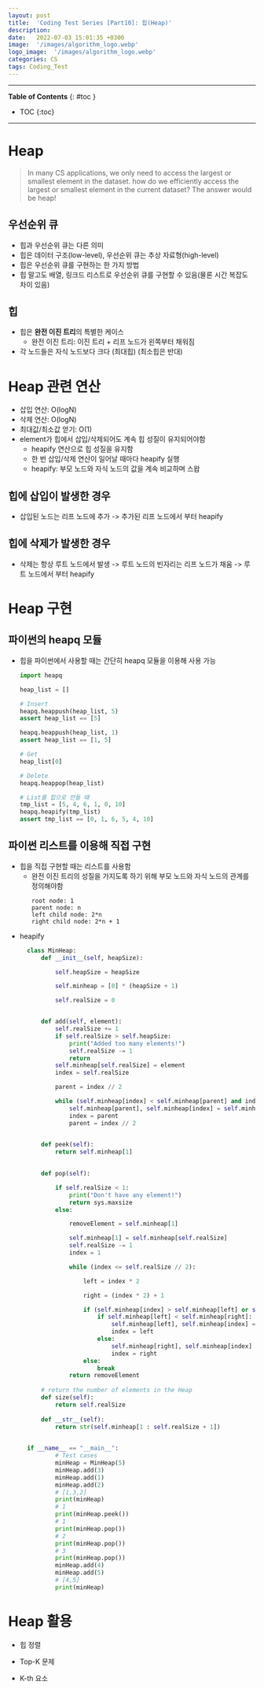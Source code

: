 ```yaml
---
layout: post
title:  'Coding Test Series [Part10]: 힙(Heap)'
description: 
date:   2022-07-03 15:01:35 +0300
image:  '/images/algorithm_logo.webp'
logo_image:  '/images/algorithm_logo.webp'
categories: CS
tags: Coding_Test
---
```

---

**Table of Contents**
{: #toc }
*  TOC
{:toc}

---

# Heap

> In many CS applications, we only need to access the largest or smallest element in the dataset. how do we efficiently access the largest or smallest element in the current dataset? The answer would be heap!

## 우선순위 큐

- 힙과 우선순위 큐는 다른 의미
- 힙은 데이터 구조(low-level), 우선순위 큐는 추상 자료형(high-level)
- 힙은 우선순위 큐를 구현하는 한 가지 방법
- 힙 말고도 배열, 링크드 리스트로 우선순위 큐를 구현할 수 있음(물론 시간 복잡도 차이 있음)

## 힙

- 힙은 **완전 이진 트리**의 특별한 케이스
  - 완전 이진 트리: 이진 트리 + 리프 노드가 왼쪽부터 채워짐
- 각 노드들은 자식 노드보다 크다 (최대힙) (최소힙은 반대)

# Heap 관련 연산

- 삽입 연산: O(logN)
- 삭제 연산: O(logN)
- 최대값/최소값 얻기: O(1)
- element가 힙에서 삽입/삭제되어도 계속 힙 성질이 유지되어야함
    - heapify 연산으로 힙 성질을 유지함
    - 한 번 삽입/삭제 연산이 일어날 때마다 heapify 실행
    - heapify: 부모 노드와 자식 노드의 값을 계속 비교하며 스왑

## 힙에 삽입이 발생한 경우

- 삽입된 노드는 리프 노드에 추가 -> 추가된 리프 노드에서 부터 heapify

## 힙에 삭제가 발생한 경우

- 삭제는 항상 루트 노드에서 발생 -> 루트 노드의 빈자리는 리프 노드가 채움 -> 루트 노드에서 부터 heapify

# Heap 구현

## 파이썬의 heapq 모듈

- 힙을 파이썬에서 사용할 때는 간단히 heapq 모듈을 이용해 사용 가능
  ```python
  import heapq

  heap_list = []

  # Insert
  heapq.heappush(heap_list, 5)
  assert heap_list == [5]

  heapq.heappush(heap_list, 1)
  assert heap_list == [1, 5]

  # Get
  heap_list[0]

  # Delete
  heapq.heappop(heap_list)

  # List를 힙으로 만들 떄
  tmp_list = [5, 4, 6, 1, 0, 10]
  heapq.heapify(tmp_list)
  assert tmp_list == [0, 1, 6, 5, 4, 10]
  ```

## 파이썬 리스트를 이용해 직접 구현

- 힙을 직접 구현할 때는 리스트를 사용함
  - 완전 이진 트리의 성질을 가지도록 하기 위해 부모 노드와 자식 노드의 관계를 정의해야함
    ```
    root node: 1
    parent node: n
    left child node: 2*n
    right child node: 2*n + 1
    ```
- heapify
  ```python
    class MinHeap:
        def __init__(self, heapSize):

            self.heapSize = heapSize

            self.minheap = [0] * (heapSize + 1)

            self.realSize = 0


        def add(self, element):
            self.realSize += 1
            if self.realSize > self.heapSize:
                print("Added too many elements!")
                self.realSize -= 1
                return
            self.minheap[self.realSize] = element
            index = self.realSize

            parent = index // 2

            while (self.minheap[index] < self.minheap[parent] and index > 1):
                self.minheap[parent], self.minheap[index] = self.minheap[index], self.minheap[parent]
                index = parent
                parent = index // 2
        

        def peek(self):
            return self.minheap[1]
        

        def pop(self):

            if self.realSize < 1:
                print("Don't have any element!")
                return sys.maxsize
            else:

                removeElement = self.minheap[1]

                self.minheap[1] = self.minheap[self.realSize]
                self.realSize -= 1
                index = 1

                while (index <= self.realSize // 2):

                    left = index * 2

                    right = (index * 2) + 1

                    if (self.minheap[index] > self.minheap[left] or self.minheap[index] > self.minheap[right]):
                        if self.minheap[left] < self.minheap[right]:
                            self.minheap[left], self.minheap[index] = self.minheap[index], self.minheap[left]
                            index = left
                        else:
                            self.minheap[right], self.minheap[index] = self.minheap[index], self.minheap[right]
                            index = right
                    else:
                        break
                return removeElement
        
        # return the number of elements in the Heap
        def size(self):
            return self.realSize
        
        def __str__(self):
            return str(self.minheap[1 : self.realSize + 1])
            

    if __name__ == "__main__":
            # Test cases
            minHeap = MinHeap(5)
            minHeap.add(3)
            minHeap.add(1)
            minHeap.add(2)
            # [1,3,2]
            print(minHeap)
            # 1
            print(minHeap.peek())
            # 1
            print(minHeap.pop())
            # 2
            print(minHeap.pop())
            # 3
            print(minHeap.pop())
            minHeap.add(4)
            minHeap.add(5)
            # [4,5]
            print(minHeap)
  ```

# Heap 활용

- 힙 정렬

- Top-K 문제

- K-th 요소